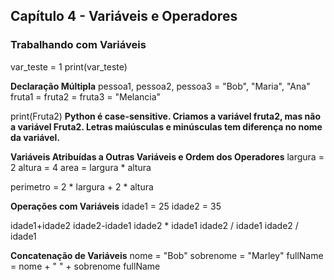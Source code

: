 ## Capítulo 4 - Variáveis e Operadores

### Trabalhando com Variáveis
var_teste = 1
print(var_teste)


**Declaração Múltipla**
pessoa1, pessoa2, pessoa3 = "Bob", "Maria", "Ana"
fruta1 = fruta2 = fruta3 = "Melancia"

print(Fruta2)
**Python é case-sensitive. Criamos a variável fruta2, mas não a variável Fruta2. Letras maiúsculas e minúsculas tem diferença no nome da variável.**

**Variáveis Atribuídas a Outras Variáveis e Ordem dos Operadores**
largura = 2
altura = 4
area = largura * altura

perimetro = 2 * largura + 2 * altura

**Operações com Variáveis**
idade1 = 25
idade2 = 35

idade1+idade2
idade2-idade1
idade2 * idade1
idade2 / idade1
idade2 / idade1

**Concatenação de Variáveis**
nome = "Bob"
sobrenome = "Marley"
fullName = nome + " " + sobrenome
fullName